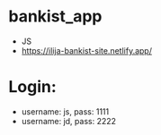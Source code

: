 # bankist_app
- JS
- https://ilija-bankist-site.netlify.app/
# Login:
- username: js, pass: 1111
- username: jd, pass: 2222
  

